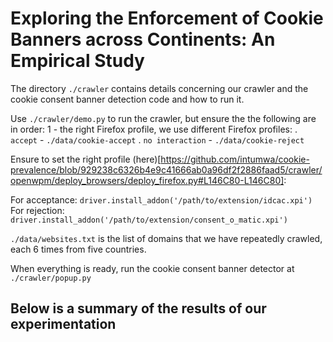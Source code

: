 # Exploring the Enforcement of Cookie Banners across Continents: An Empirical Study

The directory `./crawler` contains details concerning our crawler and the cookie consent banner detection code and how to run it. 

Use `./crawler/demo.py` to run the crawler, but ensure the the following are in order:
1 - the right Firefox profile, we use different Firefox profiles: 
  . `accept` - `./data/cookie-accept`
  . `no interaction` - `./data/cookie-reject`

Ensure to set the right profile (here)[https://github.com/intumwa/cookie-prevalence/blob/929238c6326b4e9c41666ab0a96df2f2886faad5/crawler/openwpm/deploy_browsers/deploy_firefox.py#L146C80-L146C80]: 

For acceptance: `driver.install_addon('/path/to/extension/idcac.xpi')`
For rejection: `driver.install_addon('/path/to/extension/consent_o_matic.xpi')`

`./data/websites.txt` is the list of domains that we have repeatedly crawled, each 6 times from five countries.

When everything is ready, run the cookie consent banner detector at `./crawler/popup.py`

## Below is a summary of the results of our experimentation
